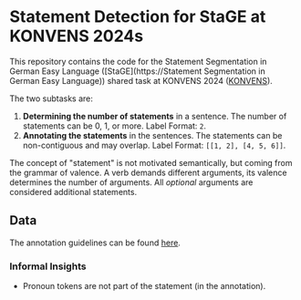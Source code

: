 # Statement Detection for StaGE at KONVENS 2024s

This repository contains the code for the Statement Segmentation in German Easy Language ([StaGE](https://Statement Segmentation in German Easy Language)) shared task at KONVENS 2024 ([KONVENS](https://konvens-2024.univie.ac.at/)).

The two subtasks are:
1. **Determining the number of statements** in a sentence. The number of statements can be 0, 1, or more. Label Format: `2`.
2. **Annotating the statements** in the sentences. The statements can be non-contiguous and may overlap. Label Format: ``[[1, 2], [4, 5, 6]]``.

The concept of "statement" is not motivated semantically, but coming from the grammar of valence.
A verb demands different arguments, its valence determines the number of arguments. All *optional* arguments are considered additional statements.

## Data

The annotation guidelines can be found [here](https://german-easy-to-read.github.io/statements/annotations/). 

### Informal Insights

- Pronoun tokens are not part of the statement (in the annotation).



